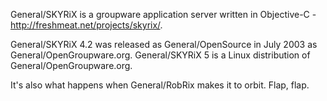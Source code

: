 General/SKYRiX is a groupware application server written in Objective-C - http://freshmeat.net/projects/skyrix/.

General/SKYRiX 4.2 was released as General/OpenSource in July 2003 as General/OpenGroupware.org. General/SKYRiX 5 is a Linux distribution of General/OpenGroupware.org.

It's also what happens when General/RobRix makes it to orbit. Flap, flap.